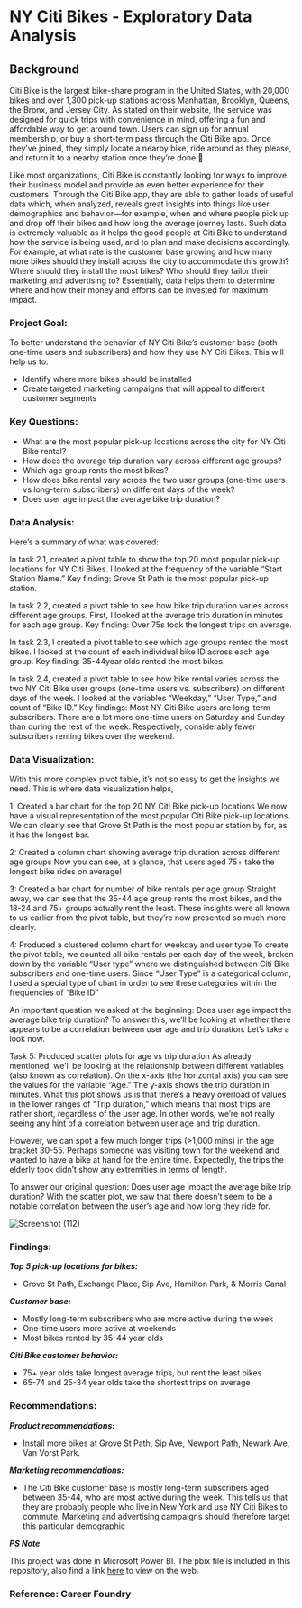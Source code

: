 # NY Citi Bikes - Exploratory Data Analysis

## Background
Citi Bike is the largest bike-share program in the United States, with 20,000 bikes and over 1,300 pick-up stations across Manhattan, Brooklyn, Queens, the Bronx, and Jersey City. As stated on their website, the service was designed for quick trips with convenience in mind, offering a fun and affordable way to get around town. Users can sign up for annual membership, or buy a short-term pass through the Citi Bike app. Once they’ve joined, they simply locate a nearby bike, ride around as they please, and return it to a nearby station once they’re done 🚴

Like most organizations, Citi Bike is constantly looking for ways to improve their business model and provide an even better experience for their customers. Through the Citi Bike app, they are able to gather loads of useful data which, when analyzed, reveals great insights into things like user demographics and behavior—for example, when and where people pick up and drop off their bikes and how long the average journey lasts. Such data is extremely valuable as it helps the good people at Citi Bike to understand how the service is being used, and to plan and make decisions accordingly. For example, at what rate is the customer base growing and how many more bikes should they install across the city to accommodate this growth? Where should they install the most bikes? Who should they tailor their marketing and advertising to? Essentially, data helps them to determine where and how their money and efforts can be invested for maximum impact.

### Project Goal:
To better understand the behavior of NY Citi Bike’s customer base (both one-time users and subscribers) and how they use NY Citi Bikes. This will help us to:
- Identify where more bikes should be installed
- Create targeted marketing campaigns that will appeal to different customer segments

### Key Questions:
- What are the most popular pick-up locations across the city for NY Citi Bike rental?
- How does the average trip duration vary across different age groups?
- Which age group rents the most bikes?
- How does bike rental vary across the two user groups (one-time users vs long-term subscribers) on different days of the week?
- Does user age impact the average bike trip duration?

### Data Analysis:
Here’s a summary of what was covered:

In task 2.1, created a pivot table to show the top 20 most popular pick-up locations for NY Citi Bikes. I looked at the frequency of the variable “Start Station Name.” Key finding: Grove St Path is the most popular pick-up station.

In task 2.2, created a pivot table to see how bike trip duration varies across different age groups. First, I looked at the average trip duration in minutes for each age group. Key finding: Over 75s took the longest trips on average. 

In task 2.3, I created a pivot table to see which age groups rented the most bikes. I looked at the count of each individual bike ID across each age group. Key finding: 35-44year olds rented the most bikes.

In task 2.4, created a pivot table to see how bike rental varies across the two NY Citi Bike user groups (one-time users vs. subscribers) on different days of the week. I looked at the variables “Weekday,” “User Type,” and count of “Bike ID.” Key findings: Most NY Citi Bike users are long-term subscribers. There are a lot more one-time users on Saturday and Sunday than during the rest of the week. Respectively, considerably fewer subscribers renting bikes over the weekend.

### Data Visualization:

With this more complex pivot table, it’s not so easy to get the insights we need. This is where data visualization helps,

1: Created a bar chart for the top 20 NY Citi Bike pick-up locations
We now have a visual representation of the most popular Citi Bike pick-up locations. We can clearly see that Grove St Path is the most popular station by far, as it has the longest bar.

2: Created a column chart showing average trip duration across different age groups
Now you can see, at a glance, that users aged 75+ take the longest bike rides on average!

3: Created a bar chart for number of bike rentals per age group
Straight away, we can see that the 35-44 age group rents the most bikes, and the 18-24 and 75+ groups actually rent the least. These insights were all known to us earlier from the pivot table, but they’re now presented so much more clearly. 

4: Produced a clustered column chart for weekday and user type
To create the pivot table, we counted all bike rentals per each day of the week, broken down by the variable “User type” where we distinguished between Citi Bike subscribers and one-time users. Since “User Type” is a categorical column, I used a special type of chart in order to see these categories within the frequencies of “Bike ID” 

An important question we asked at the beginning: Does user age impact the average bike trip duration? To answer this, we’ll be looking at whether there appears to be a correlation between user age and trip duration. Let’s take a look now.

Task 5: Produced scatter plots for age vs trip duration
As already mentioned, we’ll be looking at the relationship between different variables (also known as correlation).
On the x-axis (the horizontal axis) you can see the values for the variable “Age.” The y-axis shows the trip duration in minutes. What this plot shows us is that there’s a heavy overload of values in the lower ranges of “Trip duration,” which means that most trips are rather short, regardless of the user age. In other words, we’re not really seeing any hint of a correlation between user age and trip duration.

However, we can spot a few much longer trips (>1,000 mins) in the age bracket 30-55. Perhaps someone was visiting town for the weekend and wanted to have a bike at hand for the entire time. Expectedly, the trips the elderly took didn’t show any extremities in terms of length.

To answer our original question: Does user age impact the average bike trip duration? With the scatter plot, we saw that there doesn’t seem to be a notable correlation between the user’s age and how long they ride for.


![Screenshot (112)](https://github.com/osby44/NYCitiBikes/assets/141450625/a1096dc8-2d5b-4ef6-a7a2-74175d333358)

### Findings:

***Top 5 pick-up locations for bikes:*** 
- Grove St Path, Exchange Place, Sip Ave, Hamilton Park, & Morris Canal
  
***Customer base:***
- Mostly long-term subscribers who are more active during the week
- One-time users more active at weekends
- Most bikes rented by 35-44 year olds
  
***Citi Bike customer behavior:***
- 75+ year olds take longest average trips, but rent the least bikes 
- 65-74 and 25-34 year olds take the shortest trips on average

### Recommendations:

***Product recommendations:***

- Install more bikes at Grove St Path, Sip Ave, Newport Path, Newark Ave, Van Vorst Park. 

***Marketing recommendations:***

- The Citi Bike customer base is mostly long-term subscribers aged between 35-44, who are most active during the week. This tells us that they are probably people who live in New York and use NY Citi Bikes to commute. Marketing and advertising campaigns should therefore target this particular demographic

***PS Note***

This project was done in Microsoft Power BI. The pbix file is included in this repository, also find a link [here](https://app.powerbi.com/links/3N4NSnc4Jq?ctid=3922f60b-e8a2-4862-9142-e8910c694245&pbi_source=linkShare) to view on the web.



### Reference: Career Foundry
